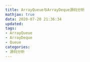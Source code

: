 ```yaml
---
title: ArrayQueue与ArrayDeque源码分析
mathjax: true
data: 2020-07-20 21:36:34
updated:
tags:
- ArrayQueue
- ArrayDeque
- Queue
categories:
- 源码分析
---
```

